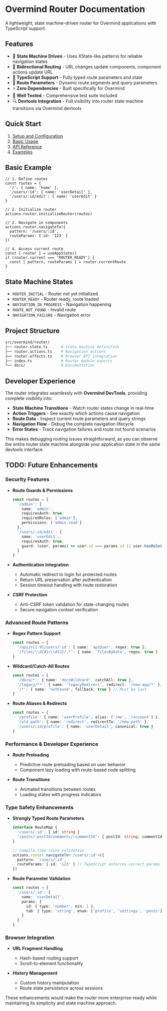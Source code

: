 # Overmind Router Documentation

A lightweight, state machine-driven router for Overmind applications with TypeScript support.

## Features

- 🚀 **State Machine Driven** - Uses XState-like patterns for reliable navigation states
- 🔄 **Bidirectional Routing** - URL changes update components, component actions update URL
- 📝 **TypeScript Support** - Fully typed route parameters and state
- 🎯 **Route Parameters** - Dynamic route segments and query parameters
- ⚡ **Zero Dependencies** - Built specifically for Overmind
- 🧪 **Well Tested** - Comprehensive test suite included
- 🔍 **Devtools Integration** - Full visibility into router state machine transitions via Overmind devtools

## Quick Start

1. [Setup and Configuration](./docs/SETUP.md)
2. [Basic Usage](./docs/USAGE.md)
3. [API Reference](./docs/API.md)
4. [Examples](./docs/EXAMPLES.md)

## Basic Example

```tsx
// 1. Define routes
const routes = {
  '/': { name: 'home' },
  '/users/:id': { name: 'userDetail' },
  '/users/:id/edit': { name: 'userEdit' }
}

// 2. Initialize router
actions.router.initializeRouter(routes)

// 3. Navigate in components
actions.router.navigateTo({
  pattern: '/users/:id',
  routeParams: { id: '123' }
})

// 4. Access current route
const { router } = useAppState()
if (router.current === 'ROUTER_READY') {
  const { pattern, routeParams } = router.currentRoute
}
```

## State Machine States

- `ROUTER_INITIAL` - Router not yet initialized
- `ROUTER_READY` - Router ready, route loaded
- `NAVIGATION_IN_PROGRESS` - Navigation happening
- `ROUTE_NOT_FOUND` - Invalid route
- `NAVIGATION_FAILURE` - Navigation error

## Project Structure

```sh
src/overmind/router/
├── router.state.ts      # State machine definition
├── router.actions.ts    # Navigation actions
├── router.effects.ts    # Browser API integration
├── index.ts             # Router module exports
└── docs/                # Documentation
```

## Developer Experience

The router integrates seamlessly with **Overmind DevTools**, providing complete visibility into:

- **State Machine Transitions** - Watch router states change in real-time
- **Action Triggers** - See exactly which actions cause navigation
- **Route Data** - Inspect current route parameters and query strings
- **Navigation Flow** - Debug the complete navigation lifecycle
- **Error States** - Track navigation failures and route not found scenarios

This makes debugging routing issues straightforward, as you can observe the entire router state machine alongside your application state in the same devtools interface.

## TODO: Future Enhancements

### Security Features

- **Route Guards & Permissions**

  ```typescript
  const routes = {
    '/admin': {
      name: 'admin',
      requiresAuth: true,
      requiredRoles: ['admin'],
      permissions: ['admin.read']
    },
    '/users/:id/edit': {
      name: 'userEdit',
      requiresAuth: true,
      guard: (user, params) => user.id === params.id || user.hasRole('admin')
    }
  }
  ```

- **Authentication Integration**
  - Automatic redirect to login for protected routes
  - Return URL preservation after authentication
  - Session timeout handling with route restoration

- **CSRF Protection**
  - Anti-CSRF token validation for state-changing routes
  - Secure navigation context verification

### Advanced Route Patterns

- **Regex Pattern Support**

  ```typescript
  const routes = {
    '/api/v[1-9]/users/:id': { name: 'apiUser', regex: true },
    '/files/\\d{4}/\\d{2}/.*': { name: 'filesByDate', regex: true }
  }
  ```

- **Wildcard/Catch-All Routes**

  ```typescript
  const routes = {
    '/docs/*': { name: 'docsWildcard', catchAll: true },
    '/legacy/**': { name: 'legacyRedirect', redirect: '/new-app/*' },
    '/*': { name: 'notFound', fallback: true } // Must be last
  }
  ```

- **Route Aliases & Redirects**

  ```typescript
  const routes = {
    '/profile': { name: 'userProfile', alias: ['/me', '/account'] },
    '/old-path': { name: 'redirect', redirectTo: '/new-path' },
    '/users/:id/profile': { name: 'userDetail', canonical: true }
  }
  ```

### Performance & Developer Experience

- **Route Preloading**
  - Predictive route preloading based on user behavior
  - Component lazy loading with route-based code splitting

- **Route Transitions**
  - Animated transitions between routes
  - Loading states with progress indicators

### Type Safety Enhancements

- **Strongly Typed Route Parameters**

  ```typescript
  interface RouteMap {
    '/users/:id': { id: string }
    '/posts/:postId/comments/:commentId': { postId: string; commentId: string }
  }

  // Compile-time route validation
  actions.router.navigateTo<'/users/:id'>({
    pattern: '/users/:id',
    routeParams: { id: '123' } // TypeScript enforces correct params
  })
  ```

- **Route Parameter Validation**

  ```typescript
  const routes = {
    '/users/:id': {
      name: 'userDetail',
      params: {
        id: { type: 'number', min: 1 },
        tab: { type: 'string', enum: ['profile', 'settings', 'posts'] }
      }
    }
  }
  ```

### Browser Integration

- **URL Fragment Handling**
  - Hash-based routing support
  - Scroll-to-element functionality

- **History Management**
  - Custom history manipulation
  - Route state persistence across sessions

These enhancements would make the router more enterprise-ready while maintaining its simplicity and state machine approach.
